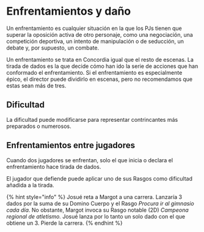 # Enfrentamientos y daño

Un enfrentamiento es cualquier situación en la que los PJs tienen que superar la oposición activa de otro personaje, como una negociación, una competición deportiva, un intento de manipulación o de seducción, un debate y, por supuesto, un combate.

Un enfrentamiento se trata en Concordia igual que el resto de escenas. La tirada de dados es la que decide cómo han ido la serie de acciones que han conformado el enfrentamiento. Si el enfrentamiento es especialmente épico, el director puede dividirlo en escenas, pero no recomendamos que estas sean más de tres.

## Dificultad

La dificultad puede modificarse para representar contrincantes más preparados o numerosos.&#x20;



## Enfrentamientos entre jugadores

Cuando dos jugadores se enfrentan, solo el que inicia o declara el enfrentamiento hace tirada de dados.

El jugador que defiende puede aplicar uno de sus Rasgos como dificultad añadida a la tirada.

{% hint style="info" %}
Josué reta a Margot a una carrera. Lanzaría 3 dados por la suma de su Domino Cuerpo y el Rasgo _Procura ir al gimnasio cada día_. No obstante, Margot invoca su Rasgo notable (2D) _Campeona regional de atletismo._ Josué lanza por lo tanto un solo dado con el que obtiene un 3. Pierde la carrera.
{% endhint %}
